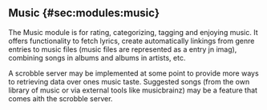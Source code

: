 ## Music {#sec:modules:music}

The Music module is for rating, categorizing, tagging and enjoying music. It offers functionality to fetch lyrics, create automatically linkings from genre entries to music files (music files are represented as a entry jn imag), combining songs in albums and albums in artists, etc.

A scrobble server may be implemented at some point to provide more ways to retrieving data over ones music taste. Suggested songs (from the own library of music or via external tools like musicbrainz) may be a feature that comes aith the scrobble server.

